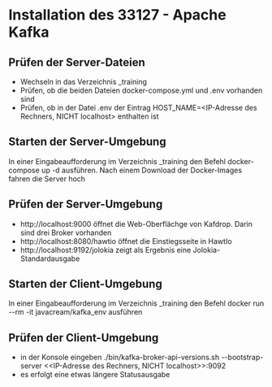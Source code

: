 # Installation des 33127 - Apache Kafka

## Prüfen der Server-Dateien

* Wechseln in das Verzeichnis _training
* Prüfen, ob die beiden Dateien docker-compose.yml und .env vorhanden sind
* Prüfen, ob in der Datei .env der Eintrag HOST_NAME=<IP-Adresse des Rechners, NICHT localhost> enthalten ist

## Starten der Server-Umgebung

In einer Eingabeaufforderung im Verzeichnis _training den Befehl docker-compose up -d ausführen. Nach einem Download der Docker-Images fahren die Server hoch

## Prüfen der Server-Umgebung

* http://localhost:9000 öffnet die Web-Oberflächge von Kafdrop. Darin sind drei Broker vorhanden
* http://localhost:8080/hawtio öffnet die Einstiegsseite in HawtIo
* http://localhost:9192/jolokia zeigt als Ergebnis eine Jolokia-Standardausgabe

## Starten der Client-Umgebung

In einer Eingabeaufforderung im Verzeichnis _training den Befehl docker run --rm -it javacream/kafka_env ausführen

## Prüfen der Client-Umgebung

* in der Konsole eingeben ./bin/kafka-broker-api-versions.sh --bootstrap-server <<IP-Adresse des Rechners, NICHT localhost>>:9092
* es erfolgt eine etwas längere Statusausgabe
